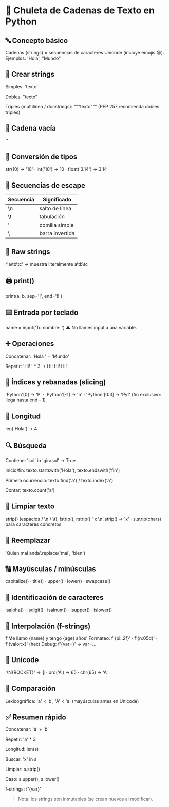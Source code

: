 # 🐍 Chuleta de Cadenas de Texto en Python

## 🔤 Concepto básico
Cadenas (strings) = secuencias de caracteres Unicode (incluye emojis 😎).
Ejemplos: 'Hola', "Mundo"

## 🧱 Crear strings

Simples: 'texto'

Dobles: "texto"

Triples (multilínea / docstrings): """texto""" (PEP 257 recomienda dobles triples)

## 🚫 Cadena vacía
''

## 🔄 Conversión de tipos
str(10) → '10' · int('10') → 10 · float('3.14') → 3.14

## 🧩 Secuencias de escape
| Secuencia | Significado |
|---|---|
| \n | salto de línea |
| \t | tabulación |
| \' | comilla simple |
| \\ | barra invertida |

## 🧱 Raw strings
r'a\tb\tc' → muestra literalmente a\tb\tc

## 🖨️ print()
print(a, b, sep='|', end='!!')

## ⌨️ Entrada por teclado
name = input('Tu nombre: ')
⚠️ No llames input a una variable.

## ➕ Operaciones

Concatenar: 'Hola ' + 'Mundo'

Repetir: 'Hi! ' * 3 → Hi! Hi! Hi!

## 🔢 Índices y rebanadas (slicing)
'Python'[0] → 'P' · 'Python'[-1] → 'n' · 'Python'[0:3] → 'Pyt'
(fin exclusivo: llega hasta end - 1)

## 📏 Longitud
len('Hola') → 4

## 🔍 Búsqueda

Contiene: 'sol' in 'girasol' → True

Inicio/fin: texto.startswith('Hola'), texto.endswith('fin')

Primera ocurrencia: texto.find('a') / texto.index('a')

Contar: texto.count('a')

## 🧼 Limpiar texto
strip() (espacios / \n / \t), lstrip(), rstrip()
' x \n'.strip() → 'x' · s.strip(chars) para caracteres concretos

## 🔁 Reemplazar
'Quien mal anda'.replace('mal', 'bien')

## 🔠 Mayúsculas / minúsculas
capitalize() · title() · upper() · lower() · swapcase()

## 🔎 Identificación de caracteres
isalpha() · isdigit() · isalnum() · isupper() · islower()

## 🧮 Interpolación (f-strings)
f'Me llamo {name} y tengo {age} años'
Formateo: f'{pi:.2f}' · f'{n:05d}' · f'{valor:x}' (hex)
Debug: f'{var=}' → var=...

## 🚀 Unicode
'\N{ROCKET}' → 🚀 · ord('A') → 65 · chr(65) → 'A'

## 🔡 Comparación
Lexicográfica: 'a' < 'b', 'A' < 'a' (mayúsculas antes en Unicode)

## ✅ Resumen rápido

Concatenar: 'a' + 'b'

Repetir: 'a' * 3

Longitud: len(s)

Buscar: 'x' in s

Limpiar: s.strip()

Caso: s.upper(), s.lower()

f-strings: f'{var}'

> Nota: los strings son inmutables (se crean nuevos al modificar).
